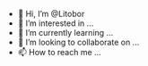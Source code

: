 - 👋 Hi, I’m @Litobor
- 👀 I’m interested in ...
- 🌱 I’m currently learning ...
- 💞️ I’m looking to collaborate on ...
- 📫 How to reach me ...

<!---
Litobor/Litobor is a ✨ special ✨ repository because its `README.md` (this file) appears on your GitHub profile.
You can click the Preview link to take a look at your changes.
--->

